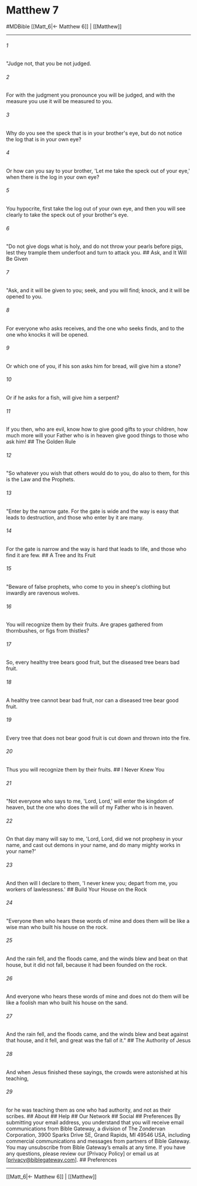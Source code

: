 # Matthew 7
#MDBible
[[Matt_6|← Matthew 6]] | [[Matthew]]

***


###### 1 
"Judge not, that you be not judged. 

###### 2 
For with the judgment you pronounce you will be judged, and with the measure you use it will be measured to you. 

###### 3 
Why do you see the speck that is in your brother's eye, but do not notice the log that is in your own eye? 

###### 4 
Or how can you say to your brother, 'Let me take the speck out of your eye,' when there is the log in your own eye? 

###### 5 
You hypocrite, first take the log out of your own eye, and then you will see clearly to take the speck out of your brother's eye. 

###### 6 
"Do not give dogs what is holy, and do not throw your pearls before pigs, lest they trample them underfoot and turn to attack you. ## Ask, and It Will Be Given 

###### 7 
"Ask, and it will be given to you; seek, and you will find; knock, and it will be opened to you. 

###### 8 
For everyone who asks receives, and the one who seeks finds, and to the one who knocks it will be opened. 

###### 9 
Or which one of you, if his son asks him for bread, will give him a stone? 

###### 10 
Or if he asks for a fish, will give him a serpent? 

###### 11 
If you then, who are evil, know how to give good gifts to your children, how much more will your Father who is in heaven give good things to those who ask him! ## The Golden Rule 

###### 12 
"So whatever you wish that others would do to you, do also to them, for this is the Law and the Prophets. 

###### 13 
"Enter by the narrow gate. For the gate is wide and the way is easy that leads to destruction, and those who enter by it are many. 

###### 14 
For the gate is narrow and the way is hard that leads to life, and those who find it are few. ## A Tree and Its Fruit 

###### 15 
"Beware of false prophets, who come to you in sheep's clothing but inwardly are ravenous wolves. 

###### 16 
You will recognize them by their fruits. Are grapes gathered from thornbushes, or figs from thistles? 

###### 17 
So, every healthy tree bears good fruit, but the diseased tree bears bad fruit. 

###### 18 
A healthy tree cannot bear bad fruit, nor can a diseased tree bear good fruit. 

###### 19 
Every tree that does not bear good fruit is cut down and thrown into the fire. 

###### 20 
Thus you will recognize them by their fruits. ## I Never Knew You 

###### 21 
"Not everyone who says to me, 'Lord, Lord,' will enter the kingdom of heaven, but the one who does the will of my Father who is in heaven. 

###### 22 
On that day many will say to me, 'Lord, Lord, did we not prophesy in your name, and cast out demons in your name, and do many mighty works in your name?' 

###### 23 
And then will I declare to them, 'I never knew you; depart from me, you workers of lawlessness.' ## Build Your House on the Rock 

###### 24 
"Everyone then who hears these words of mine and does them will be like a wise man who built his house on the rock. 

###### 25 
And the rain fell, and the floods came, and the winds blew and beat on that house, but it did not fall, because it had been founded on the rock. 

###### 26 
And everyone who hears these words of mine and does not do them will be like a foolish man who built his house on the sand. 

###### 27 
And the rain fell, and the floods came, and the winds blew and beat against that house, and it fell, and great was the fall of it." ## The Authority of Jesus 

###### 28 
And when Jesus finished these sayings, the crowds were astonished at his teaching, 

###### 29 
for he was teaching them as one who had authority, and not as their scribes. ## About ## Help ## Our Network ## Social ## Preferences By submitting your email address, you understand that you will receive email communications from Bible Gateway, a division of The Zondervan Corporation, 3900 Sparks Drive SE, Grand Rapids, MI 49546 USA, including commercial communications and messages from partners of Bible Gateway. You may unsubscribe from Bible Gateway&rsquo;s emails at any time. If you have any questions, please review our [Privacy Policy] or email us at [privacy@biblegateway.com]. ## Preferences

***

[[Matt_6|← Matthew 6]] | [[Matthew]]
